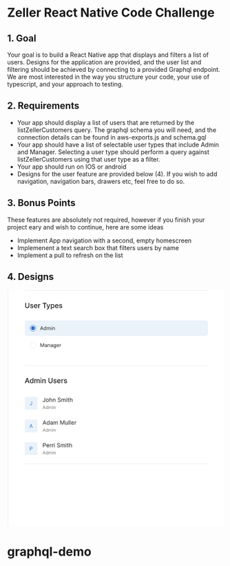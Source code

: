 # Zeller React Native Code Challenge

## 1. Goal
Your goal is to build a React Native app that displays and filters a list of users. Designs for the application are provided, and the user list and filtering should be achieved by connecting to a provided Graphql endpoint. We are most interested in the way you structure your code, your use of typescript, and your approach to testing. 

## 2. Requirements
- Your app should display a list of users that are returned by the listZellerCustomers query. The graphql schema you will need, and the connection details can be found in aws-exports.js and schema.gql
- Your app should have a list of selectable user types that include Admin and Manager. Selecting a user type should perform a query against listZellerCustomers using that user type as a filter. 
- Your app should run on IOS or android
- Designs for the user feature are provided below (4). If you wish to add navigation, navigation bars, drawers etc, feel free to do so.

## 3. Bonus Points

These features are absolutely not required, however if you finish your project eary and wish to continue, here are some ideas

- Implement App navigation with a second, empty homescreen
- Implemenent a text search box that filters users by name
- Implement a pull to refresh on the list
 

## 4. Designs
![alt text](zeller-customers-design.png)



# graphql-demo
